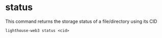 # status

This command returns the storage status of a file/directory using its CID

```
lighthouse-web3 status <cid>
```
